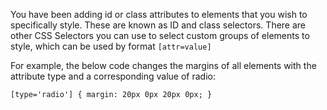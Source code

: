 You have been adding id or class attributes to elements that you wish to specifically style. These are known as ID and class selectors. There are other CSS Selectors you can use to select custom groups of elements to style,
which can be used by format `[attr=value]`

For example, the below code changes the margins of all elements with the attribute type and a corresponding value of radio:

`
[type='radio'] {
  margin: 20px 0px 20px 0px;
}
`
